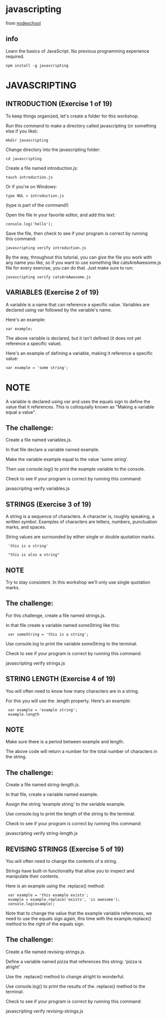 # javascripting

from [nodeschool](https://nodeschool.io/index.html)


## info

Learn the basics of JavaScript. No previous programming experience required.

`npm install -g javascripting`


# JAVASCRIPTING  

## INTRODUCTION (Exercise 1 of 19)  

 To keep things organized, let's create a folder for this workshop.  

 Run this command to make a directory called javascripting (or something  
 else if you like):  

    mkdir javascripting  

 Change directory into the javascripting folder:  

    cd javascripting  

 Create a file named introduction.js:  

    touch introduction.js  

 Or if you're on Windows:  

    type NUL > introduction.js  

 (type is part of the command!)  

 Open the file in your favorite editor, and add this text:  

    console.log('hello');  

 Save the file, then check to see if your program is correct by running  
 this command:  

    javascripting verify introduction.js  

 By the way, throughout this tutorial, you can give the file you work with  
 any name you like, so if you want to use something like catsAreAwesome.js  
 file for every exercise, you can do that. Just make sure to run:  

    javascripting verify catsAreAwesome.js  

## VARIABLES (Exercise 2 of 19)  

 A variable is a name that can reference a specific value. Variables are  
 declared using var followed by the variable's name.  

 Here's an example:  

    var example;  

 The above variable is declared, but it isn't defined (it does not yet  
 reference a specific value).  

 Here's an example of defining a variable, making it reference a specific  
 value:  

    var example = 'some string';  

# NOTE  

 A variable is declared using var and uses the equals sign to define the  
 value that it references. This is colloquially known as "Making a variable  
 equal a value".  

## The challenge:  

 Create a file named variables.js.  

 In that file declare a variable named example.  

 Make the variable example equal to the value 'some string'.  

 Then use console.log() to print the example variable to the console.  

 Check to see if your program is correct by running this command:  

 javascripting verify variables.js  

## STRINGS (Exercise 3 of 19)  
   
  A string is a sequence of characters. A character is, roughly speaking, a  
  written symbol. Examples of characters are letters, numbers, punctuation  
  marks, and spaces.  
   
  String values are surrounded by either single or double quotation marks.  
   
     'this is a string'  
       
     "this is also a string"  
   
## NOTE  
   
  Try to stay consistent. In this workshop we'll only use single quotation  
  marks.  
   
## The challenge:  
   
  For this challenge, create a file named strings.js.  
   
  In that file create a variable named someString like this:  
   
     var someString = 'this is a string';  
   
  Use console.log to print the variable someString to the terminal.  
   
  Check to see if your program is correct by running this command:  
   
  javascripting verify strings.js  

## STRING LENGTH (Exercise 4 of 19)  
   
  You will often need to know how many characters are in a string.  
   
  For this you will use the .length property. Here's an example:  
   
     var example = 'example string';  
     example.length  
   
## NOTE  
   
  Make sure there is a period between example and length.  
   
  The above code will return a number for the total number of characters in  
  the string.  
   
## The challenge:  
   
  Create a file named string-length.js.  
   
  In that file, create a variable named example.  
   
  Assign the string 'example string' to the variable example.  
   
  Use console.log to print the length of the string to the terminal.  
   
  Check to see if your program is correct by running this command:  
   
  javascripting verify string-length.js     

## REVISING STRINGS (Exercise 5 of 19)  
   
  You will often need to change the contents of a string.  
   
  Strings have built-in functionality that allow you to inspect and  
  manipulate their contents.  
   
  Here is an example using the .replace() method:  
   
     var example = 'this example exists';  
     example = example.replace('exists', 'is awesome');  
     console.log(example);  
   
  Note that to change the value that the example variable references, we  
  need to use the equals sign again, this time with the example.replace()  
  method to the right of the equals sign.  
   
## The challenge:  
   
  Create a file named revising-strings.js.  
   
  Define a variable named pizza that references this string: 'pizza is  
  alright'  
   
  Use the .replace() method to change alright to wonderful.  
   
  Use console.log() to print the results of the .replace() method to the  
  terminal.  
   
  Check to see if your program is correct by running this command:  
   
  javascripting verify revising-strings.js  
